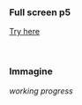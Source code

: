 ### Full screen p5 ###

[Try here](https://editor.p5js.org/Gregorio-V/full/5hdHXMZV-)

<br>

### Immagine ###

 *working progress*
